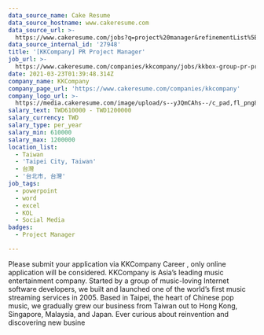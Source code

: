 ```yaml
---
data_source_name: Cake Resume
data_source_hostname: www.cakeresume.com
data_source_url: >-
  https://www.cakeresume.com/jobs?q=project%20manager&refinementList%5Blang_name%5D%5B0%5D=English&refinementList%5Bsalary_type%5D=per_year&range%5Bsalary_range%5D%5Bmin%5D=1000000&page=2
data_source_internal_id: '27948'
title: '[KKCompany] PR Project Manager'
job_url: >-
  https://www.cakeresume.com/companies/kkcompany/jobs/kkbox-group-pr-project-manager-specialist
date: 2021-03-23T01:39:48.314Z
company_name: KKCompany
company_page_url: 'https://www.cakeresume.com/companies/kkcompany'
company_logo_url: >-
  https://media.cakeresume.com/image/upload/s--yJQmCAhs--/c_pad,fl_png8,h_200,w_200/v1637561973/kxxyllrqxnxut3jg0vup.png
salary_text: TWD610000 - TWD1200000
salary_currency: TWD
salary_type: per_year
salary_min: 610000
salary_max: 1200000
location_list:
  - Taiwan
  - 'Taipei City, Taiwan'
  - 台灣
  - '台北市, 台灣'
job_tags:
  - powerpoint
  - word
  - excel
  - KOL
  - Social Media
badges:
  - Project Manager

---
```


Please submit your application via KKCompany Career , only online application will be considered. KKCompany is Asia’s leading music entertainment company. Started by a group of music-loving Internet software developers, we built and launched one of the world’s first music streaming services in 2005. Based in Taipei, the heart of Chinese pop music, we gradually grew our business from Taiwan out to Hong Kong, Singapore, Malaysia, and Japan. Ever curious about reinvention and discovering new busine